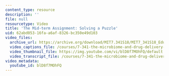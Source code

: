 ```yaml
---
content_type: resource
description: ''
file: null
resourcetype: Video
title: 'The Mid-term Assignment: Solving a Puzzle'
uid: 62abd053-16fa-a6af-8326-bc350e49d103
video_files:
  archive_url: https://archive.org/download/MIT7.341S18/MIT7_341S18_Educator_300k.mp4
  video_captions_file: /courses/7-341-the-microbiome-and-drug-delivery-cross-species-communication-in-health-and-disease-spring-2018/a5a445a048e459d5b1427f2ee845e6d2_blD8f7MOhFQ.vtt
  video_thumbnail_file: https://img.youtube.com/vi/blD8f7MOhFQ/default.jpg
  video_transcript_file: /courses/7-341-the-microbiome-and-drug-delivery-cross-species-communication-in-health-and-disease-spring-2018/b64bafbe53cee7c5a5684de2d36117d0_blD8f7MOhFQ.pdf
video_metadata:
  youtube_id: blD8f7MOhFQ
---
```

